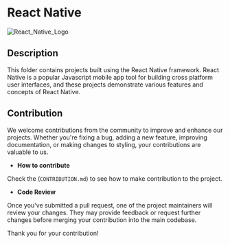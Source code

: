 # React Native

![React_Native_Logo](https://github.com/khaymanii/JSFusion/assets/116851212/8d3ba9f1-c808-469f-a01f-2114cc5e6c25)

## Description

This folder contains projects built using the React Native framework. React Native is a popular Javascript mobile app tool for building cross platform user interfaces, and these projects demonstrate various features and concepts of React Native.

## Contribution

We welcome contributions from the community to improve and enhance our projects. Whether you're fixing a bug, adding a new feature, improving documentation, or making changes to styling, your contributions are valuable to us.

- **How to contribute**

Check the (`CONTRIBUTION.md`) to see how to make contribution to the project.

- **Code Review**

Once you've submitted a pull request, one of the project maintainers will review your changes. They may provide feedback or request further changes before merging your contribution into the main codebase.

Thank you for your contribution!

